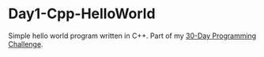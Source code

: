 # Day1-Cpp-HelloWorld
Simple hello world program written in C++. Part of my [30-Day Programming Challenge](https://showmethecodeblog.wordpress.com/2018/10/01/hello-cpp/ "Hello C++").
